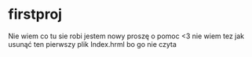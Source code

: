 # firstproj
Nie wiem co  tu  sie robi jestem nowy proszę o pomoc <3
nie wiem tez  jak  usunąć  ten pierwszy  plik  Index.hrml bo go  nie czyta
